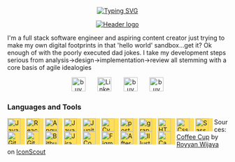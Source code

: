 <p align="center">
  <!-- Typing SVG by DenverCoder1 - https://github.com/DenverCoder1/readme-typing-svg -->
  <a href="https://git.io/typing-svg"><img src="https://readme-typing-svg.herokuapp.com?font=Amatic+SC&weight=700&size=32&pause=1000&color=FFDE59&center=true&width=435&lines=Dad%2FDeveloper%2FCoffee+nerd;Five+years+of+development+experience;I+hyperfocus+on+the+things+that+I+love" alt="Typing SVG" /></a>
</p>
<p align="center">
  <a href="">
    <img src="https://i.imgur.com/BIQiDJz.png" alt="Header logo">
  </a>
</p>

I'm a full stack software engineer and aspiring content creator just trying to make my own digital footprints in that 'hello world' sandbox...get it? Ok enough of with the poorly executed dad jokes. I take my development steps serious from analysis->design->implementation->review all stemming with a core basis of agile idealogies

<p align="center">
  <a href="https://x.com/_therealdevv_"><img width="32px" alt="buyMeACoffee" title="Coffee" src="https://i.imgur.com/k0cyzqb.png"/></a>
  &#8287;&#8287;&#8287;&#8287;&#8287;
  <a href="https://www.linkedin.com/in/dkc86/"><img width="32px" alt="LinkedIn" title="LinkedIn" src="https://i.imgur.com/7ziNQJ3.png"/></a>
  &#8287;&#8287;&#8287;&#8287;&#8287;
  <a href="https://buymeacoffee.com/devvjs"><img width="32px" alt="buyMeACoffee" title="Coffee" src="https://i.imgur.com/XZy4ksY.png"/></a>
  &#8287;&#8287;&#8287;&#8287;&#8287;
  <a href="https://dev.to/devvjs"><img width="32px" alt="buyMeACoffee" title="Coffee" src="https://i.imgur.com/rNBDdF2.png"/></a>
</p>

### Languages and Tools
<img width="30px" align="left" alt="Javascript" style="padding-right:10px; background-color:#FFDE59;" src="https://cdn.jsdelivr.net/gh/devicons/devicon@latest/icons/javascript/javascript-plain.svg" >
<img width="30px" align="left" alt="React" style="padding-right:10px; background-color:#FFDE59;" src="https://cdn.jsdelivr.net/gh/devicons/devicon@latest/icons/react/react-original.svg">
<img width="30px" align="left" alt="Angular" style="padding-right:10px; background-color:#FFDE59;" src="https://cdn.jsdelivr.net/gh/devicons/devicon@latest/icons/angular/angular-original.svg">
<img width="30px" align="left" alt="Java" style="padding-right:10px; background-color:#FFDE59;" src="https://cdn.jsdelivr.net/gh/devicons/devicon@latest/icons/java/java-plain.svg">
<img width="30px" align="left" alt="Junit" style="padding-right:10px; background-color:#FFDE59;" src="https://cdn.jsdelivr.net/gh/devicons/devicon@latest/icons/junit/junit-plain.svg">
<img width="30px" align="left" alt="Cypress" style="padding-right:10px; background-color:#FFDE59;" src="https://cdn.jsdelivr.net/gh/devicons/devicon@latest/icons/cypressio/cypressio-original.svg">
<img width="30px" align="left" alt="postgresQl" style="padding-right:10px; background-color:#FFDE59;" src="https://cdn.jsdelivr.net/gh/devicons/devicon@latest/icons/postgresql/postgresql-plain.svg">
<img width="30px" align="left" alt="graphQL" style="padding-right:10px; background-color:#FFDE59;" src="https://cdn.jsdelivr.net/gh/devicons/devicon@latest/icons/graphql/graphql-plain.svg">
<img width="30px" align="left" alt="HTML5" style="padding-right:10px; background-color:#FFDE59;" src="https://cdn.jsdelivr.net/gh/devicons/devicon@latest/icons/html5/html5-plain.svg">
<img width="30px" align="left" alt="Css" style="padding-right:10px; background-color:#FFDE59;" src="https://cdn.jsdelivr.net/gh/devicons/devicon@latest/icons/css3/css3-plain.svg">
<img width="30px" align="left" alt="Sass" style="padding-right:10px; background-color:#FFDE59;" src="https://cdn.jsdelivr.net/gh/devicons/devicon@latest/icons/sass/sass-original.svg">
<img width="30px" align="left" alt="Git" style="padding-right:10px; background-color:#FFDE59;" src="https://cdn.jsdelivr.net/gh/devicons/devicon@latest/icons/git/git-plain.svg">
<img width="30px" align="left" alt="Github" style="padding-right:10px; background-color:#FFDE59;" src="https://cdn.jsdelivr.net/gh/devicons/devicon@latest/icons/github/github-original.svg">
<img width="30px" align="left" alt="Bitbucket" style="padding-right:10px; background-color:#FFDE59;" src="https://cdn.jsdelivr.net/gh/devicons/devicon@latest/icons/bitbucket/bitbucket-original.svg">
<img width="30px" align="left" alt="Jira" style="padding-right:10px; background-color:#FFDE59;" src="https://cdn.jsdelivr.net/gh/devicons/devicon@latest/icons/jira/jira-original.svg">
<img width="30px" align="left" alt="Confluence" style="padding-right:10px; background-color:#FFDE59;" src="https://cdn.jsdelivr.net/gh/devicons/devicon@latest/icons/confluence/confluence-plain.svg">
<img width="30px" align="left" alt="Figma" style="padding-right:10px; background-color:#FFDE59;" src="https://cdn.jsdelivr.net/gh/devicons/devicon@latest/icons/figma/figma-original.svg">
<img width="30px" align="left" alt="AfterEffects" style="padding-right:10px; background-color:#FFDE59;" src="https://cdn.jsdelivr.net/gh/devicons/devicon@latest/icons/aftereffects/aftereffects-original.svg">
<img width="30px" align="left" alt="Illustrator" style="padding-right:10px; background-color:#FFDE59;" src="https://cdn.jsdelivr.net/gh/devicons/devicon@latest/icons/illustrator/illustrator-plain.svg">
<img width="30px" align="left" alt="Canva" style="padding-right:10px; background-color:#FFDE59;" src="https://cdn.jsdelivr.net/gh/devicons/devicon@latest/icons/canva/canva-original.svg">


Sources:
<a href="https://iconscout.com/icons/coffee-cup" class="text-underline font-size-sm" target="_blank">Coffee Cup</a> by <a href="https://iconscout.com/contributors/royyanwijaya" class="text-underline font-size-sm">Royyan Wijaya</a> on <a href="https://iconscout.com" class="text-underline font-size-sm">IconScout</a>
